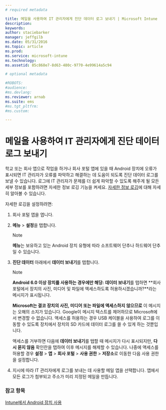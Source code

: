 ```yaml
---
# required metadata

title: 메일을 사용하여 IT 관리자에게 진단 데이터 로그 보내기 | Microsoft Intune
description:
keywords:
author: staciebarker
manager: jeffgilb
ms.date: 05/31/2016
ms.topic: article
ms.prod:
ms.service: microsoft-intune
ms.technology:
ms.assetid: 85c868e7-8d63-480c-9770-4e99614a5c94

# optional metadata

#ROBOTS:
#audience:
#ms.devlang:
ms.reviewer: arnab
ms.suite: ems
#ms.tgt_pltfrm:
#ms.custom:

---
```



# 메일을 사용하여 IT 관리자에게 진단 데이터 로그 보내기

학교 또는 회사 앱으로 작업을 하거나 회사 포털 앱에 있을 때 Android 장치에 오류가 표시되면 IT 관리자가 오류를 파악하고 해결하는 데 도움이 되도록 진단 데이터 로그를 보낼 수 있습니다. 로그에 IT 관리자가 문제를 더 쉽게 파악할 수 있도록 해주게 될 모든 세부 정보를 포함하려면 자세한 정보 로깅 기능을 켜세요. [자세한 정보 로깅](use-verbose-logging-to-help-your-it-administrator-fix-device-issues-android.md)에 대해 자세히 알아볼 수 있습니다.

자세한 로깅을 설정하려면:

1.  회사 포털 앱을 엽니다.

2.  **메뉴** &gt; **설정**을 탭합니다.

    > [!NOTE] 
    > **메뉴**는 보유하고 있는 Android 장치 유형에 따라 소프트웨어 단추나 하드웨어 단추일 수 있습니다.

3.  **진단 데이터** 아래에서 **데이터 보내기**를 탭합니다.

    > [!NOTE]
    > **Android 6.0 이상 장치를 사용하는 경우에만 해당:** **데이터 보내기**를 탭하면 **회사 포털에서 장치의 사진, 미디어 및 파일에 액세스하도록 허용하시겠습니까?**라는 메시지가 표시됩니다. 

    **Microsoft는 결코 장치의 사진, 미디어 또는 파일에 액세스하지 않으므로** 이 메시지는 오해의 소지가 있습니다. Google이 메시지 텍스트를 제어하므로 Microsoft에서 변경할 수 없습니다.  액세스를 허용하는 경우 USB 케이블을 사용하여 로그를 이동할 수 있도록 장치에서 장치의 SD 카드에 데이터 로그를 쓸 수 있게 하는 것뿐입니다.

    액세스를 거부하면 다음에 **데이터 보내기**를 탭할 때 메시지가 다시 표시되지만, **다시 묻지 않음** 확인란을 탭하여 이후 메시지를 해제할 수 있습니다.  나중에 액세스를 허용할 경우 **설정** &gt; **앱** &gt; **회사 포털** &gt; **사용 권한** &gt; **저장소**로 이동한 다음 사용 권한을 설정합니다.

4.  지시에 따라 IT 관리자에게 로그를 보내는 데 사용할 메일 앱을 선택합니다. 앱에서 모든 로그가 첨부되고 주소가 미리 지정된 메일을 만듭니다.


### 참고 항목
[Intune에서 Android 장치 사용](using-your-android-device-with-intune.md)

<!--HONumber=Jun16_HO2-->


